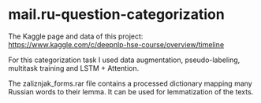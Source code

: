 # mail.ru-question-categorization

The Kaggle page and data of this project: https://www.kaggle.com/c/deepnlp-hse-course/overview/timeline

For this categorization task I used data augmentation, pseudo-labeling, multitask training and LSTM + Attention. 

The zaliznjak_forms.rar file contains a processed dictionary mapping many Russian words to their lemma. It can be used for lemmatization of the texts.
